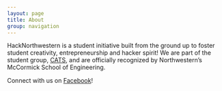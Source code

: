 ```yaml
---
layout: page
title: About
group: navigation
---
```



HackNorthwestern is a student initiative built from the ground up to foster student creativity, entrepreneurship and hacker spirit! We are part of the student group, [CATS](http://nucats.org), and are officially recognized by Northwestern’s McCormick School of Engineering.

Connect with us on [Facebook](http://facebook.com/HackNorthwestern)!